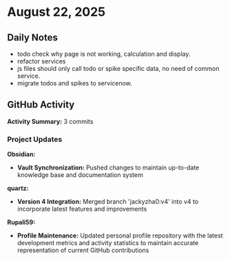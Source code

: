 # August 22, 2025

## Daily Notes

- todo check why page is not working, calculation and display.
- refactor services
- js files should only call todo or spike specific data, no need of common service.
- migrate todos and spikes to servicenow.


## GitHub Activity

**Activity Summary:** 3 commits

### Project Updates

**Obsidian:**
- **Vault Synchronization:** Pushed changes to maintain up-to-date knowledge base and documentation system

**quartz:**
- **Version 4 Integration:** Merged branch 'jackyzha0:v4' into v4 to incorporate latest features and improvements

**Rupali59:**
- **Profile Maintenance:** Updated personal profile repository with the latest development metrics and activity statistics to maintain accurate representation of current GitHub contributions
